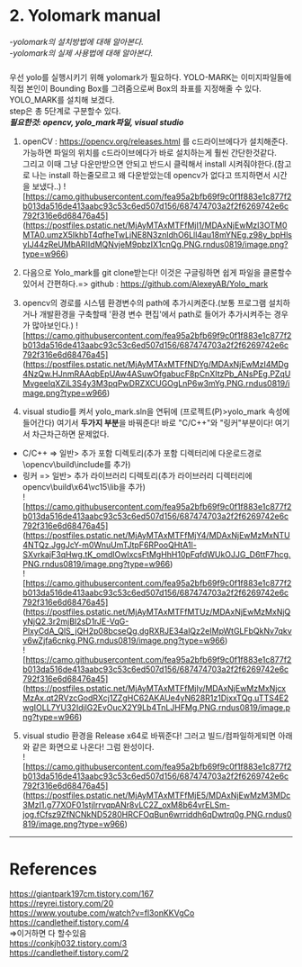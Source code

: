 # 2. Yolomark manual
*-yolomark의 설치방법에 대해 알아본다.*  
*-yolomark의 실제 사용법에 대해 알아본다.* 

##### 
우선 yolo를 실행시키기 위해 yolomark가 필요하다. YOLO-MARK는 이미지파일들에 직접 본인이 Bounding Box를 그려줌으로써 Box의 좌표를 지정해줄 수 있다. YOLO_MARK를 설치해 보겠다.  
step은 총 5단계로 구분할수 있다.  
***필요한것: opencv, yolo_mark파일, visual studio***  
1. openCV : https://opencv.org/releases.html 를 c드라이브에다가 설치해준다. 가능하면 파일의 위치를 c드라이브에다가 바로 설치하는게 훨씬 간단한것같다.  
그리고 이때 그냥 다운만받으면 안되고 반드시 클릭해서 install 시켜줘야한다.(참고로 나는 install 하는줄모르고 왜 다운받았는데 opencv가 없다고 뜨지하면서 시간을 보냈다..)
![https://camo.githubusercontent.com/fea95a2bfb69f9c0f1f883e1c877f2b013da516de413aabc93c53c6ed507d156/687474703a2f2f6269742e6c792f316e6d68476a45]
(https://postfiles.pstatic.net/MjAyMTAxMTFfMjI1/MDAxNjEwMzI3OTM0MTA0.umzX5IkhbT4qfheTwLjNE8N3znldhO6Lll4au18mYNEg.z98y_bpHlsyIJ44zReUMbARIIdMQNvjeM9pbzIX1cnQg.PNG.rndus0819/image.png?type=w966)  

2. 다음으로 Yolo_mark를 git clone받는다! 이것은 구글링하면 쉽게 파일을 클론할수 있어서 간편하다.=> github : https://github.com/AlexeyAB/Yolo_mark  

3. opencv의 경로를 시스템 환경변수의 path에 추가시켜준다.(보통 프로그램 설치하거나 개발환경을 구축할때 '환경 변수 편집'에서 path로 들어가 추가시켜주는 경우가 많아보인다.)
![https://camo.githubusercontent.com/fea95a2bfb69f9c0f1f883e1c877f2b013da516de413aabc93c53c6ed507d156/687474703a2f2f6269742e6c792f316e6d68476a45]
(https://postfiles.pstatic.net/MjAyMTAxMTFfNDYg/MDAxNjEwMzI4MDg4NzQw.HJnmRAAqbEpUAw4ASuwOfgabucF8pCnXItzPb_ANsPEg.PZqUMvgeeIqXZiL3S4y3M3pqPwDRZXCUGOgLnP6w3mYg.PNG.rndus0819/image.png?type=w966)
  
4. visual studio를 켜서 yolo_mark.sln을 연뒤에 (프로젝트(P)>yolo_mark 속성에 들어간다) 여기서 **두가지 부분**을 바꿔준다! 바로 "C/C++"와 "링커"부분이다! 여기서 차근차근하면 문제없다.  
* C/C++ => 일반> 추가 포함 디렉토리(추가 포함 디렉터리에 다운로드경로\opencv\build\include를 추가)  
* 링커 => 일반> 추가 라이브러리 디렉토리(추가 라이브러리 디렉터리에 opencv\build\x64\vc15\lib을 추가)  
![https://camo.githubusercontent.com/fea95a2bfb69f9c0f1f883e1c877f2b013da516de413aabc93c53c6ed507d156/687474703a2f2f6269742e6c792f316e6d68476a45]
(https://postfiles.pstatic.net/MjAyMTAxMTFfMjY4/MDAxNjEwMzMxNTU4NTQz.JggJcY-m0WnuUmTJtpF6RPooQHtA1l-SXvrkajF3qHwg.tK_omdlOwIxcsFtMgHhH10pFqfdWUkOJJG_D6ttF7hcg.PNG.rndus0819/image.png?type=w966)  
![https://camo.githubusercontent.com/fea95a2bfb69f9c0f1f883e1c877f2b013da516de413aabc93c53c6ed507d156/687474703a2f2f6269742e6c792f316e6d68476a45]
(https://postfiles.pstatic.net/MjAyMTAxMTFfMTUz/MDAxNjEwMzMxNjQyNjQ2.3r2mjBI2sD1rJE-VqG-PlxyCdA_QlS_jQH2p08bcseQg.dgRXRJE34alQz2eIMpWtGLFbQkNv7qkvv6wZjfa6cnkg.PNG.rndus0819/image.png?type=w966)  
![https://camo.githubusercontent.com/fea95a2bfb69f9c0f1f883e1c877f2b013da516de413aabc93c53c6ed507d156/687474703a2f2f6269742e6c792f316e6d68476a45]
(https://postfiles.pstatic.net/MjAyMTAxMTFfMjIy/MDAxNjEwMzMxNjcxMzAx.qt2RVzcGodRXcj1ZZgHC62AKAUe4yN628R1z1DjxxTQg.uTTS4E2wgIOLL7YU32IdjlG2EvOucX2Y9Lb4TnLJHFMg.PNG.rndus0819/image.png?type=w966)

5.  visual studio 환경을 Release x64로 바꿔준다! 그러고 빌드/컴파일하게되면 아래와 같은 화면으로 나온다! 그럼 완성이다.  
![https://camo.githubusercontent.com/fea95a2bfb69f9c0f1f883e1c877f2b013da516de413aabc93c53c6ed507d156/687474703a2f2f6269742e6c792f316e6d68476a45]
(https://postfiles.pstatic.net/MjAyMTAxMTFfMjE5/MDAxNjEwMzM3MDc3MzI1.g77XOF01stjIrrvqpANr8vLC2Z_oxM8b64vrELSm-jog.fCfsz9ZfNCNkND5280HRCFOqBun6wrriddh6qDwtrq0g.PNG.rndus0819/image.png?type=w966)

-------
# References  
https://giantpark197cm.tistory.com/167  
https://reyrei.tistory.com/20  
https://www.youtube.com/watch?v=fl3onKKVgCo    
https://candletheif.tistory.com/4    
=>이거하면 다 할수있음  
https://conkjh032.tistory.com/3    
https://candletheif.tistory.com/2
